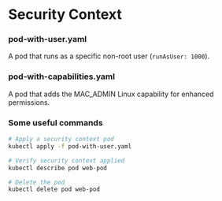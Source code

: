 # Security Context

### pod-with-user.yaml
A pod that runs as a specific non-root user (`runAsUser: 1000`).

### pod-with-capabilities.yaml
A pod that adds the MAC_ADMIN Linux capability for enhanced permissions.

### Some useful commands 
```sh
# Apply a security context pod
kubectl apply -f pod-with-user.yaml

# Verify security context applied
kubectl describe pod web-pod

# Delete the pod
kubectl delete pod web-pod
```